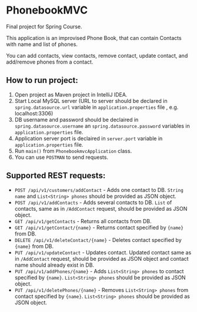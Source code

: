 # PhonebookMVC
Final project for Spring Course.

This application is an improvised Phone Book, that can contain Contacts with name and list of phones. 

You can add contacts, view contacts, remove contact, update contact, and add/remove phones from a contact.

## How to run project:
1. Open project as Maven project in IntelliJ IDEA.
2. Start Local MySQL server (URL to server should be declared in `spring.datasource.url` variable in `application.properties` file , e.g. localhost:3306)
4. DB username and password should be declaired in `spring.datasource.username` an `spring.datasource.password` variables in `application.properties` file.
4. Application server port is declaired in `server.port` variable in `application.properties` file.
5. Run `main()` from `PhonebookmvcApplication` class.
6. You can use `POSTMAN` to send requests.

## Supported REST requests:
 - `POST /api/v1/customers/addContact` - Adds one contact to DB. `String name` and `List<String> phones` should be provided as JSON object.
 - `POST /api/v1/addContacts` - Adds several contacts to DB. `List` of contacts, same as in `/AddContact` request, should be provided as JSON object.
 - `GET /api/v1/getContacts` - Returns all contacts from DB.
 - `GET /api/v1/getContact/{name}` - Returns contact specified by `{name}` from DB.
 - `DELETE /api/v1/deleteContact/{name}` - Deletes contact specified by `{name}` from DB.
 - `PUT /api/v1/updateContact` - Updates contact. Updated contact same as in `/AddContact` request, should be provided as JSON object and contact name should already exist in DB.
 - `PUT /api/v1/addPhones/{name}` - Adds `List<String> phones` to contact specified by `{name}`. `List<String> phones` should be provided as JSON object.
 - `PUT /api/v1/deletePhones/{name}` - Removes `List<String> phones` from contact specified by `{name}`. `List<String> phones` should be provided as JSON object.
    
